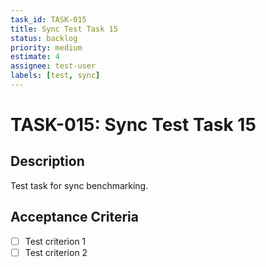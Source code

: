 ```yaml
---
task_id: TASK-015
title: Sync Test Task 15
status: backlog
priority: medium
estimate: 4
assignee: test-user
labels: [test, sync]
---
```


# TASK-015: Sync Test Task 15

## Description
Test task for sync benchmarking.

## Acceptance Criteria
- [ ] Test criterion 1
- [ ] Test criterion 2
